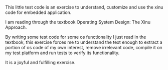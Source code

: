 This little test code is an exercise to understand, customize and use the xinu code for 
embedded application. 

I am reading through the textbook Operating System Design: The Xinu Approach. 

By writing some test code for some os functionality I just read in the textbook, this exercise forces me to understand the text enough to extract a portion of os code of my own interest, remove irrelevant code, compile it on my test platform and run tests to verify its functionality.

It is a joyful and fulfilling exercise.
